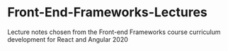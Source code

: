 # Front-End-Frameworks-Lectures
Lecture notes chosen from the Front-end Frameworks course curriculum development for React and Angular 2020
